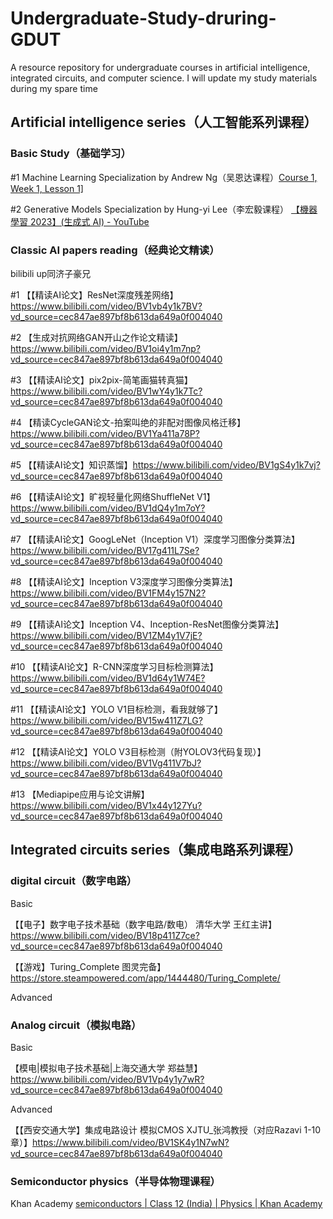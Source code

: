 # Undergraduate-Study-druring-GDUT
A resource repository for undergraduate courses in artificial intelligence, integrated circuits, and computer science. I will update my study materials during my spare time



## Artificial intelligence series（人工智能系列课程）



### Basic Study（基础学习）

#1  Machine Learning Specialization by Andrew Ng（吴恩达课程）[Course 1, Week 1, Lesson 1\]](https://www.youtube.com/watch?v=vStJoetOxJg&list=PLkDaE6sCZn6FNC6YRfRQc_FbeQrF8BwGI)

#2  Generative Models Specialization by Hung-yi Lee（李宏毅课程） [【機器學習 2023】(生成式 AI) - YouTube](https://www.youtube.com/playlist?list=PLJV_el3uVTsOePyfmkfivYZ7Rqr2nMk3W)

### Classic AI papers reading（经典论文精读）

bilibili up同济子豪兄

#1 【【精读AI论文】ResNet深度残差网络】https://www.bilibili.com/video/BV1vb4y1k7BV?vd_source=cec847ae897bf8b613da649a0f004040

#2 【生成对抗网络GAN开山之作论文精读】https://www.bilibili.com/video/BV1oi4y1m7np?vd_source=cec847ae897bf8b613da649a0f004040

#3 【【精读AI论文】pix2pix-简笔画猫转真猫】https://www.bilibili.com/video/BV1wY4y1k7Tc?vd_source=cec847ae897bf8b613da649a0f004040

#4 【精读CycleGAN论文-拍案叫绝的非配对图像风格迁移】https://www.bilibili.com/video/BV1Ya411a78P?vd_source=cec847ae897bf8b613da649a0f004040

#5 【【精读AI论文】知识蒸馏】https://www.bilibili.com/video/BV1gS4y1k7vj?vd_source=cec847ae897bf8b613da649a0f004040

#6 【【精读AI论文】旷视轻量化网络ShuffleNet V1】https://www.bilibili.com/video/BV1dQ4y1m7oY?vd_source=cec847ae897bf8b613da649a0f004040

#7 【【精读AI论文】GoogLeNet（Inception V1）深度学习图像分类算法】https://www.bilibili.com/video/BV17g411L7Se?vd_source=cec847ae897bf8b613da649a0f004040

#8 【【精读AI论文】Inception V3深度学习图像分类算法】https://www.bilibili.com/video/BV1FM4y157N2?vd_source=cec847ae897bf8b613da649a0f004040

#9 【【精读AI论文】Inception V4、Inception-ResNet图像分类算法】https://www.bilibili.com/video/BV1ZM4y1V7jE?vd_source=cec847ae897bf8b613da649a0f004040

#10 【【精读AI论文】R-CNN深度学习目标检测算法】https://www.bilibili.com/video/BV1d64y1W74E?vd_source=cec847ae897bf8b613da649a0f004040

#11 【【精读AI论文】YOLO V1目标检测，看我就够了】https://www.bilibili.com/video/BV15w411Z7LG?vd_source=cec847ae897bf8b613da649a0f004040

#12 【【精读AI论文】YOLO V3目标检测（附YOLOV3代码复现）】https://www.bilibili.com/video/BV1Vg411V7bJ?vd_source=cec847ae897bf8b613da649a0f004040

#13 【Mediapipe应用与论文讲解】https://www.bilibili.com/video/BV1x44y127Yu?vd_source=cec847ae897bf8b613da649a0f004040



## Integrated circuits series（集成电路系列课程）



### digital circuit（数字电路）

Basic

【【电子】数字电子技术基础（数字电路/数电） 清华大学 王红主讲】https://www.bilibili.com/video/BV18p411Z7ce?vd_source=cec847ae897bf8b613da649a0f004040

【【游戏】Turing_Complete 图灵完备】https://store.steampowered.com/app/1444480/Turing_Complete/



Advanced



### Analog circuit（模拟电路）

Basic

【模电|模拟电子技术基础|上海交通大学 郑益慧】https://www.bilibili.com/video/BV1Vp4y1y7wR?vd_source=cec847ae897bf8b613da649a0f004040



Advanced

【【西安交通大学】集成电路设计 模拟CMOS  XJTU_张鸿教授（对应Razavi 1-10章）】https://www.bilibili.com/video/BV1SK4y1N7wN?vd_source=cec847ae897bf8b613da649a0f004040



### Semiconductor physics（半导体物理课程）

Khan Academy [semiconductors | Class 12 (India) | Physics | Khan Academy](https://www.youtube.com/watch?v=qAhqWeKcUAE&list=PL2ub1_oKCn7ogaMtdB2RumlIYqNeXf_oX)





